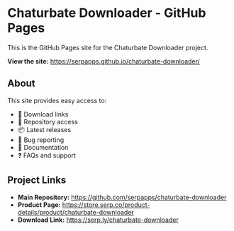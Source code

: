 # Chaturbate Downloader - GitHub Pages

This is the GitHub Pages site for the Chaturbate Downloader project.

**View the site:** https://serpapps.github.io/chaturbate-downloader/

## About

This site provides easy access to:
- 🎁 Download links
- 📁 Repository access
- 📦 Latest releases
- 🐛 Bug reporting
- 📖 Documentation
- ❓ FAQs and support

## Project Links

- **Main Repository:** https://github.com/serpapps/chaturbate-downloader
- **Product Page:** https://store.serp.co/product-details/product/chaturbate-downloader
- **Download Link:** https://serp.ly/chaturbate-downloader